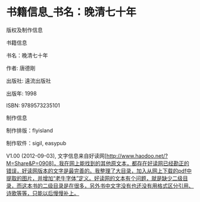 # 书籍信息_书名：晚清七十年

版权及制作信息

书籍信息

书名：晚清七十年

作者: 唐德剛

出版社: 遠流出版社

出版年: 1998

ISBN: 9789573235101

制作信息

制作排版：flyisland

制作软件：sigil, easypub

V1.00 (2012-09-03), 文字信息来自好读网[http://www.haodoo.net/?M=Share&P=0908]，我在网上能找到的其他原文本，都存在好读网已经勘正的错误，好读网版本的文字是最完善的。我整理了大目录，加入从网上下载的pdf中提取的图片，并增加“老牛字体”定义。好读网的文本有个问题，就是缺少二级目录，而这本书的二级目录是在很多，另外书中文字没有也还没有用格式区分引用、诗歌等等，只能以后慢慢补上。